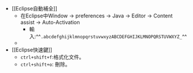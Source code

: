 - [[Eclipse自動補全]]
	- 在Eclipse中Window -> preferences -> Java -> Editor -> Content assist -> Auto-Activation
		- 輸入:^^`.abcdefghijklmnopqrstuvwxyzABCDEFGHIJKLMNOPQRSTUVWXYZ_`^^
	-
- [[Eclipse快速鍵]]
	- `ctrl+shift+f`:格式化文件。
	- `ctrl+shift+o`: 刪除。